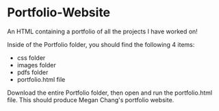 # Portfolio-Website
An HTML containing a portfolio of all the projects I have worked on!

Inside of the Portfolio folder, you should find the following 4 items:
  * css folder
  * images folder
  * pdfs folder
  * portfolio.html file

Download the entire Portfolio folder, then open and run the portfolio.html file. This should produce Megan Chang's portfolio website.
